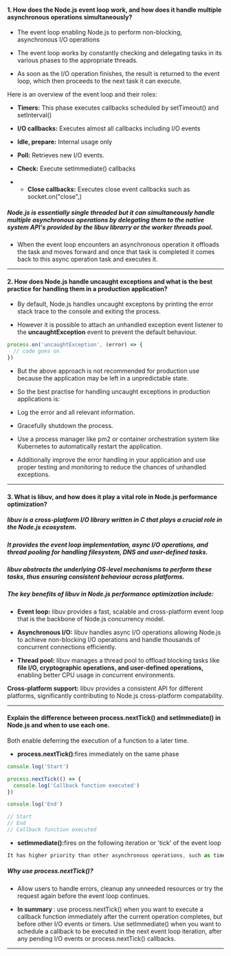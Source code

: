 #### 1. How does the Node.js event loop work, and how does it handle multiple asynchronous operations simultaneously?

- The event loop enabling Node.js to perform non-blocking, asynchronous I/O operations

- The event loop works by constantly checking and delegating tasks in its various phases to the appropriate threads.

- As soon as the I/O operation finishes, the result is returned to the event loop, which then proceeds to the next task it can execute.

Here is an overview of the event loop and their roles:

- <strong>Timers:</strong> This phase executes callbacks scheduled by setTimeout() and setInterval()

- <strong>I/O callbacks:</strong> Executes almost all callbacks including I/O events

- <strong>Idle, prepare:</strong> Internal usage only

- <strong>Poll:</strong> Retrieves new I/O events.

- <strong>Check:</strong> Execute setImmediate() callbacks

- - <strong>Close callbacks:</strong> Executes close event callbacks such as socket.on("close",)

##### Node.js is essentially single threaded but it can simultaneously handle multiple asynchronous operations by delegating them to the native system API's provided by the libuv librarry or the worker threads pool.

- When the event loop encounters an asynchronous operation it offloads the task and moves forward and once that task is completed it comes back to this async operation task and executes it.

---

#### 2. How does Node.js handle uncaught exceptions and what is the best practice for handling them in a production application?

- By default, Node.js handles uncaught exceptons by printing the error stack trace to the console and exiting the process.

- However it is possible to attach an unhandled exception event listener to the <strong>uncaughtException</strong> event to prevent the
  default behaviour.

```js
process.on('uncaughtException', (error) => {
  // code goes on
})
```

- But the above approach is not recommended for production use because the application may be left in a unpredictable state.

- So the best practise for handling uncaught exceptions in production applications is:

- Log the error and all relevant information.
- Gracefully shutdown the process.

- Use a process manager like pm2 or container orchestration system like Kubernetes to automatically restart the application.

- Additionally improve the error handling in your application and use proper testing and monitoring to reduce the chances of unhandled exceptions.

---

#### 3. What is libuv, and how does it play a vital role in Node.js performance optimization?

##### libuv is a cross-platform I/O library written in C that plays a crucial role in the Node.js ecosystem.

##### It provides the event loop implementation, async I/O operations, and thread pooling for handling filesystem, DNS and user-defined tasks.

##### libuv abstracts the underlying OS-level mechanisms to perform these tasks, thus ensuring consistent behaviour across platforms.

##### The key benefits of libuv in Node.js performance optimization include:

- <strong>Event loop:</strong> libuv provides a fast, scalable and cross-platform event loop that is the backbone of Node.js concurrency model.

- <strong>Asynchronous I/O:</strong> libuv handles async I/O operations allowing Node.js to achieve non-blocking I/O operations and handle thousands of concurrent connections efficiently.

- <strong>Thread pool:</strong> libuv manages a thread pool to offload blocking tasks like <strong>file I/O, cryptographic operations, and user-defined operations,</strong> enabling better CPU usage in concurrent environments.

<strong>Cross-platform support:</strong> libuv provides a consistent API for different platforms, significantly contributing to Node.js cross-platform compatability.

---

#### Explain the difference between process.nextTick() and setImmediate() in Node.js and when to use each one.

Both enable deferring the execution of a function to a later time.

- <strong>process.nextTick()</strong>:fires immediately on the same phase

```js
console.log('Start')

process.nextTick(() => {
  console.log('Callback function executed')
})

console.log('End')

// Start
// End
// Callback function executed
```

- <strong>setImmediate():</strong>fires on the following iteration or 'tick' of the event loop

```js
It has higher priority than other asynchronous operations, such as timers or I/O operations.
```

##### Why use process.nextTick()?

- Allow users to handle errors, cleanup any unneeded resources or try the request again before the event loop continues.

- <strong>In summary </strong>: use process.nextTick() when you want to execute a callback function immediately after the current operation completes, but before other I/O events or timers. Use setImmediate() when you want to schedule a callback to be executed in the next event loop iteration, after any pending I/O events or process.nextTick() callbacks.

------

